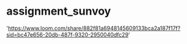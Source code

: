 # assignment_sunvoy

'https://www.loom.com/share/882f81a6948145609133bca2a187f17f?sid=bc47e656-20db-487f-9320-2950040dfc29'
